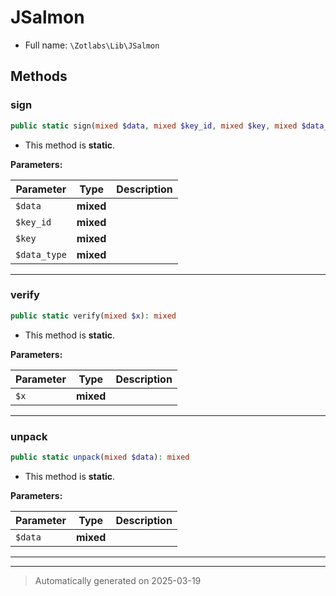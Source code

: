 
# JSalmon





* Full name: `\Zotlabs\Lib\JSalmon`




## Methods


### sign



```php
public static sign(mixed $data, mixed $key_id, mixed $key, mixed $data_type = &#039;application/x-zot+json&#039;): mixed
```



* This method is **static**.




**Parameters:**

| Parameter | Type | Description |
|-----------|------|-------------|
| `$data` | **mixed** |  |
| `$key_id` | **mixed** |  |
| `$key` | **mixed** |  |
| `$data_type` | **mixed** |  |





***

### verify



```php
public static verify(mixed $x): mixed
```



* This method is **static**.




**Parameters:**

| Parameter | Type | Description |
|-----------|------|-------------|
| `$x` | **mixed** |  |





***

### unpack



```php
public static unpack(mixed $data): mixed
```



* This method is **static**.




**Parameters:**

| Parameter | Type | Description |
|-----------|------|-------------|
| `$data` | **mixed** |  |





***


***
> Automatically generated on 2025-03-19
